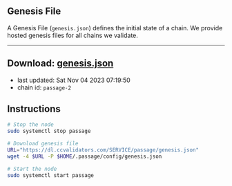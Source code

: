 ## Genesis File
A Genesis File (`genesis.json`) defines the initial state of a chain. We provide hosted genesis files for all chains we validate.

---
**Download: [genesis.json](https://dl.ccvalidators.com/SERVICE/passage/genesis.json)**
---

- last updated: Sat Nov 04 2023 07:19:50
- chain id: `passage-2`

## Instructions
```sh
# Stop the node
sudo systemctl stop passage

# Download genesis file
URL="https://dl.ccvalidators.com/SERVICE/passage/genesis.json"
wget -4 $URL -P $HOME/.passage/config/genesis.json

# Start the node
sudo systemctl start passage
```
